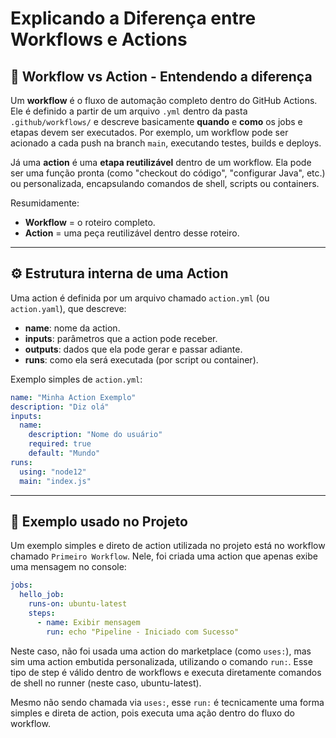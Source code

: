 # Explicando a Diferença entre Workflows e Actions

## 🧩 Workflow vs Action - Entendendo a diferença

Um **workflow** é o fluxo de automação completo dentro do GitHub Actions. Ele é definido a partir de um arquivo `.yml` dentro da pasta `.github/workflows/` e descreve basicamente **quando** e **como** os jobs e etapas devem ser executados. Por exemplo, um workflow pode ser acionado a cada push na branch `main`, executando testes, builds e deploys.

Já uma **action** é uma **etapa reutilizável** dentro de um workflow. Ela pode ser uma função pronta (como "checkout do código", "configurar Java", etc.) ou personalizada, encapsulando comandos de shell, scripts ou containers.

Resumidamente:
- **Workflow** = o roteiro completo.
- **Action** = uma peça reutilizável dentro desse roteiro.

---

## ⚙️ Estrutura interna de uma Action

Uma action é definida por um arquivo chamado `action.yml` (ou `action.yaml`), que descreve:
- **name**: nome da action.
- **inputs**: parâmetros que a action pode receber.
- **outputs**: dados que ela pode gerar e passar adiante.
- **runs**: como ela será executada (por script ou container).

Exemplo simples de `action.yml`:

```yaml
name: "Minha Action Exemplo"
description: "Diz olá"
inputs:
  name:
    description: "Nome do usuário"
    required: true
    default: "Mundo"
runs:
  using: "node12"
  main: "index.js"
```

---

## 📌 Exemplo usado no Projeto

Um exemplo simples e direto de action utilizada no projeto está no workflow chamado `Primeiro Workflow`. Nele, foi criada uma action que apenas exibe uma mensagem no console:

```yaml
jobs:
  hello_job:
    runs-on: ubuntu-latest
    steps:
      - name: Exibir mensagem
        run: echo "Pipeline - Iniciado com Sucesso"
```

Neste caso, não foi usada uma action do marketplace (como `uses:`), mas sim uma action embutida personalizada, utilizando o comando `run:`. Esse tipo de step é válido dentro de workflows e executa diretamente comandos de shell no runner (neste caso, ubuntu-latest).

Mesmo não sendo chamada via `uses:`, esse `run:` é tecnicamente uma forma simples e direta de action, pois executa uma ação dentro do fluxo do workflow.